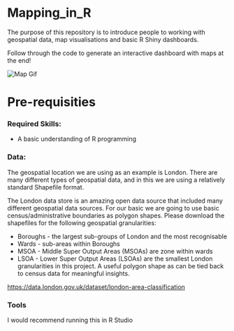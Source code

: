 # Mapping_in_R

The purpose of this repository is to introduce people to working with geospatial data, map visualisations and basic R Shiny dashboards. 

Follow through the code to generate an interactive dashboard with maps at the end!

![Map Gif](GitHubMapExample.gif)


# Pre-requisities

### Required Skills:
- A basic understanding of R programming

### Data:
The geospatial location we are using as an example is London. There are many different types of geospatial data, and in this we are using a relatively standard Shapefile format. 

The London data store is an amazing open data source that included many different geospatial data sources. For our basic we are going to use basic census/administrative boundaries as polygon shapes. Please download the shapefiles for the following geospatial granularities:

- Boroughs - the largest sub-groups of London and the most recognisable
- Wards - sub-areas within Boroughs
- MSOA - Middle Super Output Areas (MSOAs) are zone within wards
- LSOA - Lower Super Output Areas (LSOAs) are the smallest London granularities in this project. A useful polygon shape as can be tied back to census data for meaningful insights.

https://data.london.gov.uk/dataset/london-area-classification

### Tools
I would recommend running this in R Studio




